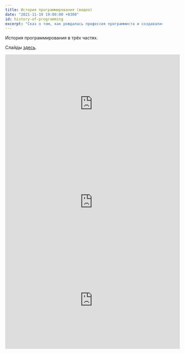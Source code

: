 ```yaml
---
title: История программирования (видео)
date: "2021-11-19 19:00:00 +0300"
id: history-of-programming
excerpt: "Сказ о том, как рождалась профессия программиста и создавались языки программирования."
---
```


История программирования в трёх частях.

Слайды [здесь](/download/history-of-programming.pdf).

<div class="video">
    <iframe width="560" height="315" src="https://www.youtube.com/embed/fbVLz-At9Bo" title="YouTube video player" frameborder="0" allow="accelerometer; autoplay; clipboard-write; encrypted-media; gyroscope; picture-in-picture" allowfullscreen></iframe>
</div>

<div class="video">
    <iframe width="560" height="315" src="https://www.youtube.com/embed/oxPf6nSzkLs" title="YouTube video player" frameborder="0" allow="accelerometer; autoplay; clipboard-write; encrypted-media; gyroscope; picture-in-picture" allowfullscreen></iframe>
</div>

<div class="video">
    <iframe width="560" height="315" src="https://www.youtube.com/embed/xdioF3UzU6w" title="YouTube video player" frameborder="0" allow="accelerometer; autoplay; clipboard-write; encrypted-media; gyroscope; picture-in-picture" allowfullscreen></iframe>
</div>

